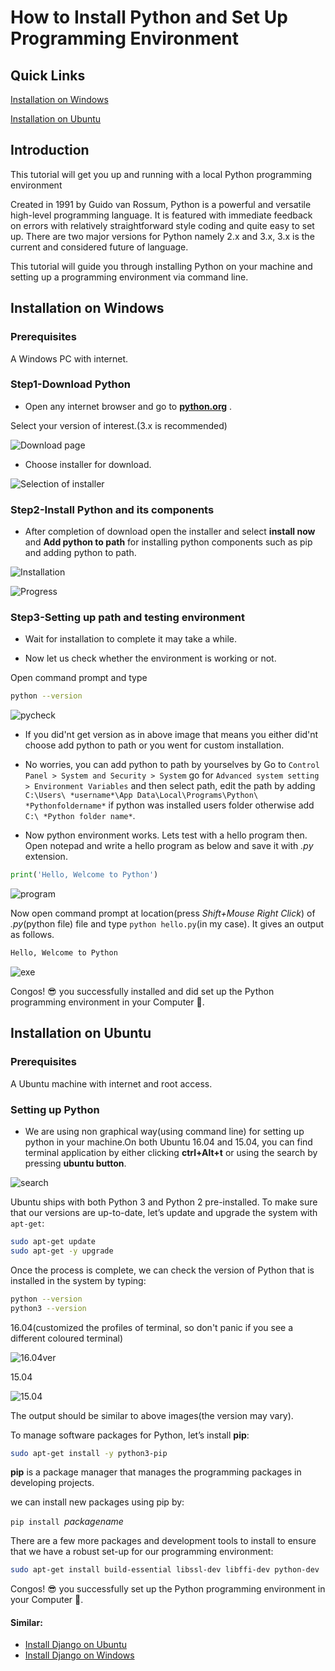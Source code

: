 # How to Install Python and Set Up Programming Environment

## Quick Links
[Installation on Windows](#installation-on-windows)

[Installation on Ubuntu](#installation-on-ubuntu)

## Introduction

This tutorial will get you up and running with a local Python programming environment

Created in 1991 by Guido van Rossum, Python is a powerful and versatile high-level programming language. It is featured with immediate feedback on errors with relatively straightforward style coding and quite easy to set up. There are two major versions for Python namely 2.x and 3.x, 3.x is the current and considered future of language.

This tutorial will guide you through installing Python on your machine and setting up a programming environment via command line.

## Installation on Windows

### Prerequisites

A Windows PC with  internet.

### Step1-Download Python

- Open any internet browser and go to **[python.org](https://www.python.org/downloads/)** .

Select your version of interest.(3.x is recommended)

![Download page](pyver.png)

- Choose installer for download.

![Selection of installer](pyinsd.png)

### Step2-Install Python and its components

- After completion of download open the installer and select **install now** and **Add python to path** for installing python components such as pip and adding python to path.

![Installation](pyinss.png)

![Progress](pyprog.png)

### Step3-Setting up path and testing environment

- Wait for installation to complete it may take a while.

- Now let us check whether the environment is working or not.

Open command prompt and type 
```bash
python --version

```
![pycheck](pycheck.png)

- If you did'nt get version as in above image that means you either did'nt choose add python to path or you went for custom installation. 

- No worries, you can add python to path by yourselves by 
Go to `Control Panel > System and Security > System` go for `Advanced system setting > Environment Variables` and then select path, edit the path by adding  `C:\Users\ *username*\App Data\Local\Programs\Python\ *Pythonfoldername*` if python was installed users folder otherwise add `C:\ *Python folder name*`.

- Now python environment works. Lets test with a hello program then.
Open notepad and write a hello program as below and save it with *.py* extension.
```python
print('Hello, Welcome to Python')
```
![program](hellopro.png)

Now open command prompt at location(press *Shift+Mouse Right Click*) of *.py*(python file) file and type `python hello.py`(in my case). It gives an output as follows.

```bash
Hello, Welcome to Python
```
![exe](helloexe.png)

Congos! :sunglasses: you successfully installed and did set up the Python programming environment in your Computer :clap:.

## Installation on Ubuntu

### Prerequisites

A Ubuntu machine with internet and root access.

### Setting up Python

- We are using non graphical way(using command line) for setting up python in your machine.On both Ubuntu 16.04 and 15.04, you can find terminal application by either clicking **ctrl+Alt+t** or using the search by pressing **ubuntu button**. 

![search](ter.png)

Ubuntu ships with both Python 3 and Python 2 pre-installed. To make sure that our versions are up-to-date, let’s update and upgrade the system with `apt-get`:

```bash
sudo apt-get update
sudo apt-get -y upgrade
```

Once the process is complete, we can check the version of Python  that is installed in the system by typing: 

```bash
python --version
python3 --version
```
16.04(customized the profiles of terminal, so don't panic if you see a different coloured terminal)

![16.04ver](16.04ver.png)

15.04

![15.04](15.04ver.png)

The output should be similar to above images(the version may vary).


To manage software packages for Python, let’s install **pip**:

```bash
sudo apt-get install -y python3-pip
```
**pip** is a package manager that manages the programming packages in developing projects.

we can install new packages using pip by:

`pip install `*packagename*

There are a few more packages and development tools to install to ensure that we have a robust set-up for our programming environment:

```bash
sudo apt-get install build-essential libssl-dev libffi-dev python-dev
```
Congos! :sunglasses: you successfully  set up the Python programming environment in your Computer :clap:.

#### Similar:
- [Install Django on Ubuntu](django.md)
- [Install Django on Windows]()
